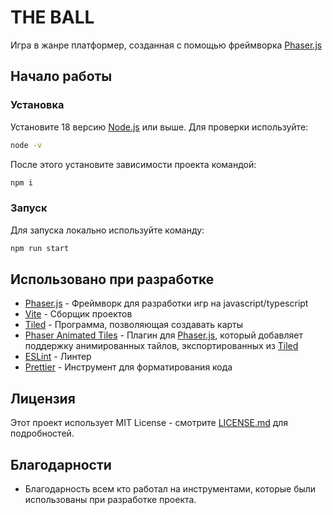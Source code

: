# THE BALL

Игра в жанре платформер, созданная с помощью фреймворка [Phaser.js](https://phaser.io/)

## Начало работы

### Установка

Установите 18 версию [Node.js](https://nodejs.org/) или выше.
Для проверки используйте:

```bash
node -v
```

После этого установите зависимости проекта командой:

```bash
npm i
```

### Запуск

Для запуска локально используйте команду:

```bash
npm run start
```

## Использовано при разработке

* [Phaser.js](https://phaser.io/) - Фреймворк для разработки игр на javascript/typescript
* [Vite](https://vitejs.dev/) - Сборщик проектов
* [Tiled](https://www.mapeditor.org/) - Программа, позволяющая создавать карты
* [Phaser Animated Tiles](https://github.com/nkholski/phaser-animated-tiles) - Плагин для [Phaser.js](https://phaser.io/), который добавляет поддержку анимированных тайлов, экспортированных из [Tiled](https://www.mapeditor.org/)
* [ESLint](https://eslint.org/) - Линтер
* [Prettier](https://prettier.io/) - Инструмент для форматирования кода

## Лицензия

Этот проект использует MIT License - смотрите [LICENSE.md](LICENSE.md) для подробностей.

## Благодарности

* Благодарность всем кто работал на инструментами, которые были использованы при разработке проекта.
